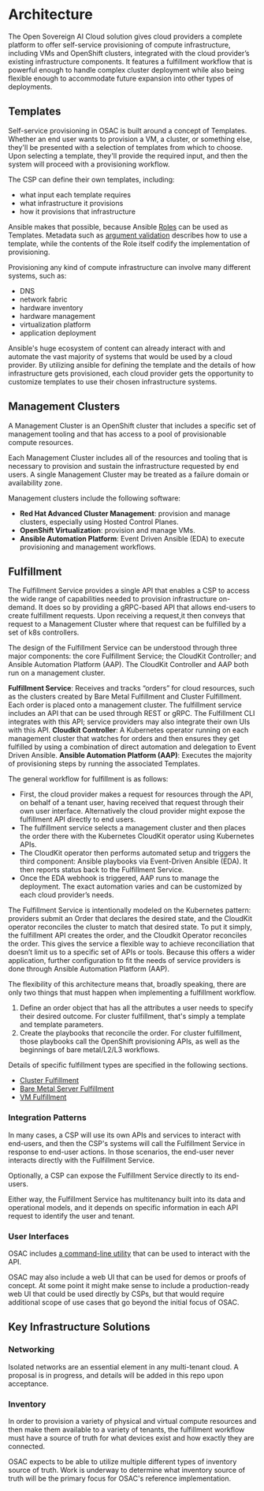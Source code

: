 # Architecture

The Open Sovereign AI Cloud solution gives cloud providers a complete platform
to offer self-service provisioning of compute infrastructure, including VMs and
OpenShift clusters, integrated with the cloud provider’s existing infrastructure
components. It features a fulfillment workflow that is powerful enough to handle
complex cluster deployment while also being flexible enough to accommodate
future expansion into other types of deployments.

## Templates

Self-service provisioning in OSAC is built around a concept of Templates.
Whether an end user wants to provision a VM, a cluster, or something else,
they'll be presented with a selection of templates from which to choose. Upon
selecting a template, they'll provide the required input, and then the system
will proceed with a provisioning workflow.

The CSP can define their own templates, including:

* what input each template requires
* what infrastructure it provisions
* how it provisions that infrastructure

Ansible makes that possible, because Ansible
[Roles](https://docs.ansible.com/ansible/latest/playbook_guide/playbooks_reuse_roles.html)
can be used as Templates. Metadata such as [argument
validation](https://docs.ansible.com/ansible/latest/playbook_guide/playbooks_reuse_roles.html#role-argument-validation)
describes how to use a template, while the contents of the Role itself codify
the implementation of provisioning.

Provisioning any kind of compute infrastructure can involve many different systems, such as:

* DNS
* network fabric
* hardware inventory
* hardware management
* virtualization platform
* application deployment

Ansible's huge ecosystem of content can already interact with and automate the
vast majority of systems that would be used by a cloud provider. By utilizing
ansible for defining the template and the details of how infrastructure gets
provisioned, each cloud provider gets the opportunity to customize templates to
use their chosen infrastructure systems.

## Management Clusters

A Management Cluster is an OpenShift cluster that includes a specific set of
management tooling and that has access to a pool of provisionable compute
resources.

Each Management Cluster includes all of the resources and tooling that is
necessary to provision and sustain the infrastructure requested by end users. A
single Management Cluster may be treated as a failure domain or availability
zone.

Management clusters include the following software:

* **Red Hat Advanced Cluster Management**: provision and manage clusters, especially using Hosted Control Planes.
* **OpenShift Virtualization**: provision and manage VMs.
* **Ansible Automation Platform**: Event Driven Ansible (EDA) to execute provisioning and management workflows.

## Fulfillment

The Fulfillment Service provides a single API that enables a CSP to access the
wide range of capabilities needed to provision infrastructure on-demand. It does
so by providing a gRPC-based API that allows end-users to create fulfillment
requests. Upon receiving a request,it then conveys that request to a Management
Cluster where that request can be fulfilled by a set of k8s controllers.

The design of the Fulfillment Service can be understood through three major
components: the core Fulfillment Service; the CloudKit Controller; and Ansible
Automation Platform (AAP). The CloudKit Controller and AAP both run on a
management cluster.

**Fulfillment Service**: Receives and tracks “orders” for cloud resources, such as the clusters created by Bare Metal Fulfillment and Cluster Fulfillment. Each order is placed onto a management cluster. The fulfillment service includes an API that can be used through REST or gRPC. The Fulfillment CLI integrates with this API; service providers may also integrate their own UIs with this API.
**Cloudkit Controller**: A Kubernetes operator running on each management cluster that watches for orders and then ensures they get fulfilled by using a combination of direct automation and delegation to Event Driven Ansible.
**Ansible Automation Platform (AAP)**: Executes the majority of provisioning steps by running the associated Templates.

The general workflow for fulfillment is as follows:

* First, the cloud provider makes a request for resources through the API, on behalf of a tenant user, having received that request through their own user interface. Alternatively the cloud provider might expose the fulfillment API directly to end users.
* The fulfillment service selects a management cluster and then places the order there with the Kubernetes CloudKit operator using Kubernetes APIs.
* The CloudKit operator then performs automated setup and triggers the third component: Ansible playbooks via Event-Driven Ansible (EDA). It then reports status back to the Fulfillment Service.
* Once the EDA webhook is triggered, AAP runs to manage the deployment. The exact automation varies and can be customized by each cloud provider’s needs.

The Fulfillment Service is intentionally modeled on the Kubernetes pattern:
providers submit an Order that declares the desired state, and the CloudKit
operator reconciles the cluster to match that desired state. To put it simply, the
fulfillment API creates the order, and the Cloudkit Operator reconciles the
order. This gives the service a flexible way to achieve reconciliation that
doesn’t limit us to a specific set of APIs or tools. Because this offers a wider
application, further configuration to fit the needs of service providers is done
through Ansible Automation Platform (AAP).

The flexibility of this architecture means that, broadly speaking, there are
only two things that must happen when implementing a fulfillment workflow.

1. Define an order object that has all the attributes a user needs to specify their desired outcome. For cluster fulfillment, that's simply a template and template parameters.
2. Create the playbooks that reconcile the order. For cluster fulfillment, those playbooks call the OpenShift provisioning APIs, as well as the beginnings of bare metal/L2/L3 workflows.

Details of specific fulfillment types are specified in the following sections.

* [Cluster Fulfillment](cluster-fulfillment.md)
* [Bare Metal Server Fulfillment](bm-server-fulfillment.md)
* [VM Fulfillment](vm-fulfillment.md)

### Integration Patterns

In many cases, a CSP will use its own APIs and services to interact with
end-users, and then the CSP's systems will call the Fulfillment Service in
response to end-user actions. In those scenarios, the end-user never interacts
directly with the Fulfillment Service.

Optionally, a CSP can expose the Fulfillment Service directly to its end-users.

Either way, the Fulfillment Service has multitenancy built into its data and
operational models, and it depends on specific information in each API request
to identify the user and tenant.

### User Interfaces

OSAC includes [a command-line
utility](https://github.com/innabox/fulfillment-cli) that can be used to
interact with the API.

OSAC may also include a web UI that can be used for demos or proofs of concept.
At some point it might make sense to include a production-ready web UI that could
be used directly by CSPs, but that would require additional scope of use cases
that go beyond the initial focus of OSAC.

## Key Infrastructure Solutions

### Networking

Isolated networks are an essential element in any multi-tenant cloud. A proposal
is in progress, and details will be added in this repo upon acceptance.

### Inventory

In order to provision a variety of physical and virtual compute resources and then
make them available to a variety of tenants, the fulfillment workflow must have
a source of truth for what devices exist and how exactly they are connected.

OSAC expects to be able to utilize multiple different types of inventory source
of truth. Work is underway to determine what inventory source of truth will be
the primary focus for OSAC's reference implementation.
